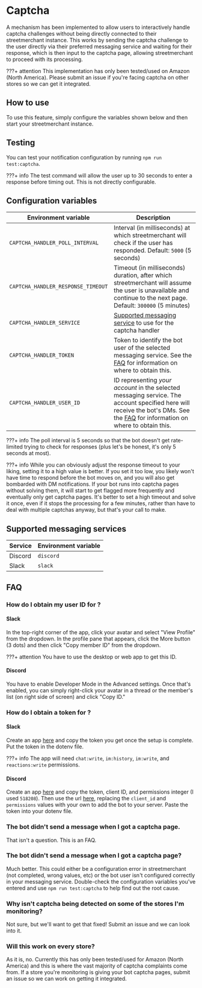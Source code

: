 # Captcha

A mechanism has been implemented to allow users to interactively handle captcha challenges without being directly connected to their streetmerchant instance. This works by sending the captcha challenge to the user directly via their preferred messaging service and waiting for their response, which is then input to the captcha page, allowing streetmerchant to proceed with its processing. 

???+ attention
    This implementation has only been tested/used on Amazon (North America). Please submit an issue if you're facing captcha on other stores so we can get it integrated.

## How to use

To use this feature, simply configure the variables shown below and then start your streetmerchant instance.

## Testing

You can test your notification configuration by running `npm run test:captcha`.

???+ info
    The test command will allow the user up to 30 seconds to enter a response before timing out. This is not directly configurable.

## Configuration variables

| Environment variable | Description |
|---|---|
| `CAPTCHA_HANDLER_POLL_INTERVAL` | Interval (in milliseconds) at which streetmerchant will check if the user has responded. Default: `5000` (5 seconds) |
| `CAPTCHA_HANDLER_RESPONSE_TIMEOUT` | Timeout (in milliseconds) duration, after which streetmerchant will assume the user is unavailable and continue to the next page. Default: `300000` (5 minutes) |
| `CAPTCHA_HANDLER_SERVICE` | [Supported messaging service](#supported-messaging-services) to use for the captcha handler |
| `CAPTCHA_HANDLER_TOKEN` | Token to identify the bot user of the selected messaging service. See the [FAQ](#faq) for information on where to obtain this. |
| `CAPTCHA_HANDLER_USER_ID` | ID representing _your account_ in the selected messaging service. The account specified here will receive the bot's DMs. See the [FAQ](#faq) for information on where to obtain this. |

???+ info
    The poll interval is 5 seconds so that the bot doesn't get rate-limited trying to check for responses (plus let's be honest, it's only 5 seconds at most).

???+ info
    While you can obviously adjust the response timeout to your liking, setting it to a high value is better. If you set it too low, you likely won't have time to respond before the bot moves on, and you will also get bombarded with DM notifications. If your bot runs into captcha pages without solving them, it will start to get flagged more frequently and eventually only get captcha pages. It's better to set a high timeout and solve it once, even if it stops the processing for a few minutes, rather than have to deal with multiple captchas anyway, but that's your call to make.

## Supported messaging services

| Service | Environment variable |
|---|---|
| Discord | `discord` |
| Slack | `slack` |

## FAQ

### How do I obtain my user ID for <service name>?

#### Slack

In the top-right corner of the app, click your avatar and select "View Profile" from the dropdown. In the profile pane that appears, click the More button (3 dots) and then click "Copy member ID" from the dropdown.

???+ attention
    You have to use the desktop or web app to get this ID.

#### Discord

You have to enable Developer Mode in the Advanced settings. Once that's enabled, you can simply right-click your avatar in a thread or the member's list (on right side of screen) and click "Copy ID."

### How do I obtain a token for <service name>?

#### Slack

Create an app [here](https://api.slack.com/apps) and copy the token you get once the setup is complete. Put the token in the dotenv file.

???+ info
    The app will need `chat:write`, `im:history`, `im:write`, and `reactions:write` permissions.

#### Discord

Create an app [here](https://discord.com/developers/applications) and copy the token, client ID, and permissions integer (I used `518208`). Then use the url [here](https://discord.com/developers/docs/topics/oauth2#bot-authorization-flow-url-example), replacing the `client_id` and `permissions` values with your own to add the bot to your server. Paste the token into your dotenv file.

### The bot didn't send a message when I got a captcha page.

That isn't a question. This is an FAQ.

### The bot didn't send a message when I got a captcha page?

Much better. This could either be a configuration error in streetmerchant (not completed, wrong values, etc) or the bot user isn't configured correctly in your messaging service. Double-check the configuration variables you've entered and use `npm run test:captcha` to help find out the root cause.

### Why isn't captcha being detected on some of the stores I'm monitoring?

Not sure, but we'll want to get that fixed! Submit an issue and we can look into it.

### Will this work on every store?

As it is, no. Currently this has only been tested/used for Amazon (North America) and this is where the vast majority of captcha complaints come from. If a store you're monitoring is giving your bot captcha pages, submit an issue so we can work on getting it integrated.